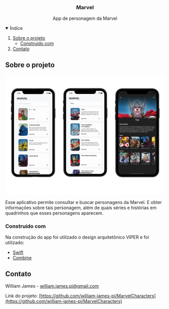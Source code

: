 <br />
<p align="center">

  <h3 align="center">Marvel</h3>

  <p align="center">
    App de personagem da Marvel
  </p>
</p>

<details open="open">
  <summary>Índice</summary>
    <ol>
    <li>
      <a href="#sobre-o-projeto">Sobre o projeto</a>
      <ul>
        <li><a href="#construido-com">Construido com</a></li>
      </ul>
    </li>
    <li><a href="#contato">Contato</a></li>
  </ol>
</details>

## Sobre o projeto

![screenshot](.github/cover.jpg)

Esse aplicativo permite consultar e buscar personagens da Marvel. E obter informações sobre tais personagem, além de quais séries e histórias em quadrinhos que esses personagens aparecem. 


### Construído com

Na construção do app foi utilizado o design arquitetônico VIPER e foi utilizado:

- [Swift](https://www.swift.org/)
- [Combine](https://github.com/ReactiveX/RxSwift)

## Contato

William James - william.james.pj@gmail.com

Link do projeto: [https://github.com/william-james-pj/MarvelCharacters](https://github.com/william-james-pj/MarvelCharacters)
